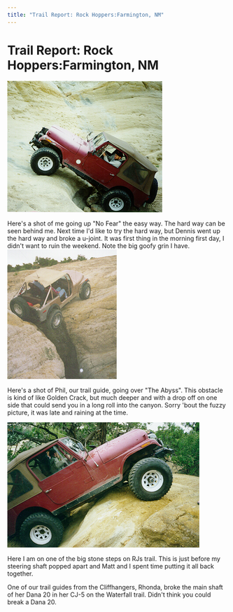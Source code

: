 ```yaml
---
title: "Trail Report: Rock Hoppers:Farmington, NM"
---
```

# Trail Report: Rock Hoppers:Farmington, NM

![Terry on No Fear](../../img/terry/trail/cc197.jpg "Terry on No Fear")

Here's a shot of me going up "No Fear" the easy way. The hard way can be seen behind me. Next time I'd like to try the hard way, but Dennis went up the hard way and broke a u-joint. It was first thing in the morning first day, I didn't want to ruin the weekend. Note the big goofy grin I have. ![Phil on The Abyss](../../img/terry/trail/cc297.jpg "Phil on The Abyss")

Here's a shot of Phil, our trail guide, going over "The Abyss". This obstacle is kind of like Golden Crack, but much deeper and with a drop off on one side that could send you in a long roll into the canyon. Sorry 'bout the fuzzy picture, it was late and raining at the time.

![Terry on RJs](../../img/terry/trail/cc397.jpg "Terry on RJs")

Here I am on one of the big stone steps on RJs trail. This is just before my steering shaft popped apart and Matt and I spent time putting it all back together.

One of our trail guides from the Cliffhangers, Rhonda, broke the main shaft of her Dana 20 in her CJ-5 on the Waterfall trail. Didn't think you could break a Dana 20.